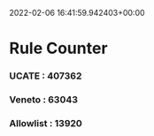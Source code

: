 2022-02-06 16:41:59.942403+00:00
# Rule Counter 
 ### UCATE : 407362

 ### Veneto : 63043

 ### Allowlist : 13920